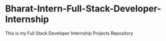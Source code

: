 # Bharat-Intern-Full-Stack-Developer-Internship
This is my Full Stack Developer Internship Projects Repository
